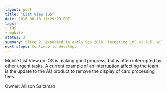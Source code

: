 ```yaml
---
layout: post
title: "List View iOS"
date: 2016-08-10 11:29:29 EDT
tags:
- iOS
- mobile
status: 3
summary: Slice 2, expected in early Sep 2016, targeting iOS v1.9.5, will include resale, VIP, and multiple ticket type support. With this release iOS will be supporting 32% of events on List View.
next-steps: Continue to develop.
---
```


Mobile List View on iOS is making good progress, but is often interrupted by other urgent tasks. A current example of an interruption affecting the team is the update to the AU product to remove the display of card processing fees.

Owner: Allison Saltzman
